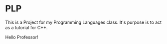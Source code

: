 # PLP
This is a Project for my Programming Languages class. It's purpose is to act as a tutorial for C++.

Hello Professor!
